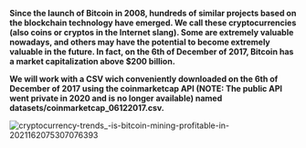 **Since the launch of Bitcoin in 2008, hundreds of similar projects based on the blockchain technology have emerged. We call these cryptocurrencies (also coins or cryptos in the Internet slang). Some are extremely valuable nowadays, and others may have the potential to become extremely valuable in the future. In fact, on the 6th of December of 2017, Bitcoin has a market capitalization above $200 billion.**

**We will work with a CSV wich conveniently downloaded on the 6th of December of 2017 using the coinmarketcap API (NOTE: The public API went private in 2020 and is no longer available) named datasets/coinmarketcap_06122017.csv.**



![cryptocurrency-trends_-is-bitcoin-mining-profitable-in-2021162075307076393](https://user-images.githubusercontent.com/73969654/151686506-72693fdd-7b19-4cff-b7bc-e3e8c6080771.jpg)
